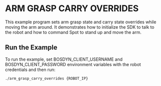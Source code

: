 <!--
Copyright (c) 2023 Boston Dynamics, Inc.  All rights reserved.

Downloading, reproducing, distributing or otherwise using the SDK Software
is subject to the terms and conditions of the Boston Dynamics Software
Development Kit License (20191101-BDSDK-SL).
-->

# ARM GRASP CARRY OVERRIDES

This example program sets arm grasp state and carry state overrides while moving the arm around. It demonstrates how to initialize the SDK to talk to the robot and how to command Spot to stand up and
move the arm.

## Run the Example

To run the example, set BOSDYN_CLIENT_USERNAME and BOSDYN_CLIENT_PASSWORD environment variables with the robot credentials and then run:

```
./arm_grasp_carry_overrides {ROBOT_IP}
```
